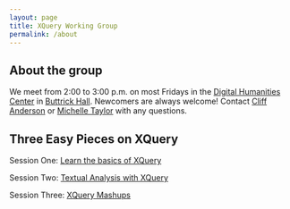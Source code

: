 ```yaml
---
layout: page
title: XQuery Working Group
permalink: /about
---
```


## About the group

We meet from 2:00 to 3:00 p.m. on most Fridays in the [Digital Humanities Center](https://www.vanderbilt.edu/digitalhumanities/) in [Buttrick Hall](https://wp0.vanderbilt.edu/map/?s=%22buttrick+hall%22). Newcomers are always welcome! Contact <a href="mailto:clifford.anderson@vanderbilt.edu">Cliff Anderson</a> or <a href="mailto:michelle.m.taylor@Vanderbilt.Edu">Michelle Taylor</a> with any questions.

## Three Easy Pieces on XQuery

Session One: [Learn the basics of XQuery](https://github.com/CliffordAnderson/XQuery4Humanists/blob/master/01-introduction.md)

Session Two: [Textual Analysis with XQuery](https://github.com/CliffordAnderson/XQuery4Humanists/blob/master/02-Exploring-TEI-with-XQuery.md)

Session Three: [XQuery Mashups](https://github.com/CliffordAnderson/XQuery4Humanists/blob/master/03-Accessing-JSON-with-XQuery.md)

